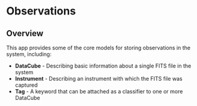 # Observations

## Overview

This app provides some of the core models for storing observations in the system, including:

* __DataCube__ - Describing basic information about a single FITS file in the system
* __Instrument__ - Describing an instrument with which the FITS file was captured
* __Tag__ - A keyword that can be attached as a classifier to one or more DataCube

